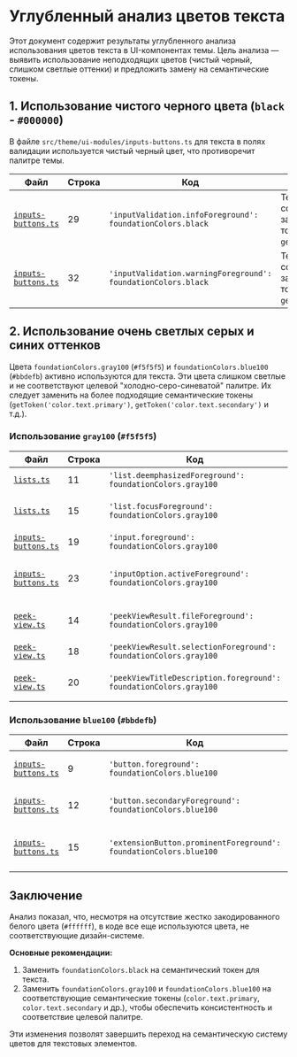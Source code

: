 # Углубленный анализ цветов текста

Этот документ содержит результаты углубленного анализа использования цветов текста в UI-компонентах темы. Цель анализа — выявить использование неподходящих цветов (чистый черный, слишком светлые оттенки) и предложить замену на семантические токены.

## 1. Использование чистого черного цвета (`black` - `#000000`)

В файле `src/theme/ui-modules/inputs-buttons.ts` для текста в полях валидации используется чистый черный цвет, что противоречит палитре темы.

| Файл | Строка | Код | Контекст / Комментарий |
|------|--------|-----|-------------------------|
| [`inputs-buttons.ts`](src/theme/ui-modules/inputs-buttons.ts:29) | 29 | `'inputValidation.infoForeground': foundationColors.black` | Текст информационного сообщения. Рекомендуется замена на семантический токен, например `getToken('color.text.primary')`. |
| [`inputs-buttons.ts`](src/theme/ui-modules/inputs-buttons.ts:32) | 32 | `'inputValidation.warningForeground': foundationColors.black` | Текст предупреждающего сообщения. Рекомендуется замена на семантический токен, например `getToken('color.text.primary')`. |

## 2. Использование очень светлых серых и синих оттенков

Цвета `foundationColors.gray100` (`#f5f5f5`) и `foundationColors.blue100` (`#bbdefb`) активно используются для текста. Эти цвета слишком светлые и не соответствуют целевой "холодно-серо-синеватой" палитре. Их следует заменить на более подходящие семантические токены (`getToken('color.text.primary')`, `getToken('color.text.secondary')` и т.д.).

### Использование `gray100` (`#f5f5f5`)

| Файл | Строка | Код | Контекст |
|------|--------|-----|----------|
| [`lists.ts`](src/theme/ui-modules/lists.ts:11) | 11 | `'list.deemphasizedForeground': foundationColors.gray100` | Неакцентированный текст в списках. |
| [`lists.ts`](src/theme/ui-modules/lists.ts:15) | 15 | `'list.focusForeground': foundationColors.gray100` | Текст в сфокусированном элементе списка. |
| [`inputs-buttons.ts`](src/theme/ui-modules/inputs-buttons.ts:19) | 19 | `'input.foreground': foundationColors.gray100` | Основной текст в полях ввода. |
| [`inputs-buttons.ts`](src/theme/ui-modules/inputs-buttons.ts:23) | 23 | `'inputOption.activeForeground': foundationColors.gray100` | Текст активной опции в выпадающем списке. |
| [`peek-view.ts`](src/theme/ui-modules/peek-view.ts:14) | 14 | `'peekViewResult.fileForeground': foundationColors.gray100` | Имя файла в результатах peek view. |
| [`peek-view.ts`](src/theme/ui-modules/peek-view.ts:18) | 18 | `'peekViewResult.selectionForeground': foundationColors.gray100`| Текст в выделении в peek view. |
| [`peek-view.ts`](src/theme/ui-modules/peek-view.ts:20) | 20 | `'peekViewTitleDescription.foreground': foundationColors.gray100`| Описание в заголовке peek view. |

### Использование `blue100` (`#bbdefb`)

| Файл | Строка | Код | Контекст |
|------|--------|-----|----------|
| [`inputs-buttons.ts`](src/theme/ui-modules/inputs-buttons.ts:9) | 9 | `'button.foreground': foundationColors.blue100` | Текст на основной кнопке. |
| [`inputs-buttons.ts`](src/theme/ui-modules/inputs-buttons.ts:12) | 12 | `'button.secondaryForeground': foundationColors.blue100` | Текст на вторичной кнопке. |
| [`inputs-buttons.ts`](src/theme/ui-modules/inputs-buttons.ts:15) | 15 | `'extensionButton.prominentForeground': foundationColors.blue100` | Текст на выделенной кнопке расширения. |

## Заключение

Анализ показал, что, несмотря на отсутствие жестко закодированного белого цвета (`#ffffff`), в коде все еще используются цвета, не соответствующие дизайн-системе.

**Основные рекомендации:**

1. Заменить `foundationColors.black` на семантический токен для текста.
2. Заменить `foundationColors.gray100` и `foundationColors.blue100` на соответствующие семантические токены (`color.text.primary`, `color.text.secondary` и др.), чтобы обеспечить консистентность и соответствие целевой палитре.

Эти изменения позволят завершить переход на семантическую систему цветов для текстовых элементов.
